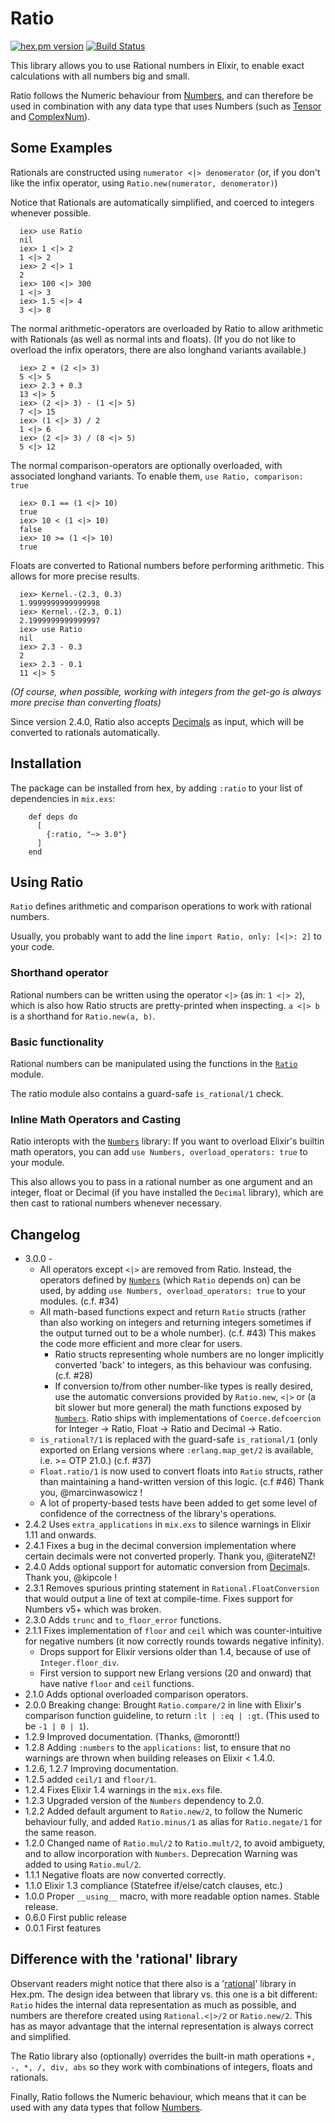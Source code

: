 # Ratio


[![hex.pm version](https://img.shields.io/hexpm/v/ratio.svg)](https://hex.pm/packages/ratio)
[![Build Status](https://travis-ci.org/Qqwy/elixir-rational.svg?branch=master)](https://travis-ci.org/Qqwy/elixir-rational)


This library allows you to use Rational numbers in Elixir, to enable exact calculations with all numbers big and small.

Ratio follows the Numeric behaviour from [Numbers](https://github.com/Qqwy/elixir_number), and can therefore be used in combination with any data type that uses Numbers (such as [Tensor](https://hex.pm/packages/tensor) and [ComplexNum](https://github.com/Qqwy/elixir_complex_num)).


## Some Examples

Rationals are constructed using `numerator <|> denomerator` (or, if you don't like the infix operator, using `Ratio.new(numerator, denomerator)`)

Notice that Rationals are automatically simplified, and coerced to integers whenever possible.

      iex> use Ratio
      nil
      iex> 1 <|> 2
      1 <|> 2
      iex> 2 <|> 1
      2
      iex> 100 <|> 300
      1 <|> 3
      iex> 1.5 <|> 4
      3 <|> 8

The normal arithmetic-operators are overloaded by Ratio to allow arithmetic with Rationals (as well as normal ints and floats). (If you do not like to overload the infix operators, there are also longhand variants available.)

      iex> 2 + (2 <|> 3)
      5 <|> 5
      iex> 2.3 + 0.3
      13 <|> 5
      iex> (2 <|> 3) - (1 <|> 5)
      7 <|> 15
      iex> (1 <|> 3) / 2
      1 <|> 6
      iex> (2 <|> 3) / (8 <|> 5)
      5 <|> 12

The normal comparison-operators are optionally overloaded, with associated longhand variants. To enable them, `use Ratio, comparison: true`

      iex> 0.1 == (1 <|> 10)
      true
      iex> 10 < (1 <|> 10)
      false
      iex> 10 >= (1 <|> 10)
      true

Floats are converted to Rational numbers before performing arithmetic. This allows for more precise results.

      iex> Kernel.-(2.3, 0.3)
      1.9999999999999998
      iex> Kernel.-(2.3, 0.1)
      2.1999999999999997
      iex> use Ratio
      nil
      iex> 2.3 - 0.3
      2
      iex> 2.3 - 0.1
      11 <|> 5

*(Of course, when possible, working with integers from the get-go is always more precise than converting floats)*

Since version 2.4.0, Ratio also accepts [Decimals](https://github.com/ericmj/decimal) as input,
which will be converted to rationals automatically.


## Installation

  The package can be installed from hex, by adding `:ratio` to your list of dependencies in `mix.exs`:

        def deps do
          [
            {:ratio, "~> 3.0"}
          ]
        end

## Using Ratio

`Ratio` defines arithmetic and comparison operations to work with rational numbers.

Usually, you probably want to add the line `import Ratio, only: [<|>: 2]` to your code.

### Shorthand operator

Rational numbers can be written using the operator `<|>` (as in: `1 <|> 2`), which is also how Ratio structs are pretty-printed when inspecting.
`a <|> b` is a shorthand for `Ratio.new(a, b)`.

### Basic functionality

Rational numbers can be manipulated using the functions in the [`Ratio`](https://hexdocs.pm/ratio/Ratio.html) module.

The ratio module also contains a guard-safe `is_rational/1` check.

### Inline Math Operators and Casting

Ratio interopts with the [`Numbers`](https://github.com/Qqwy/elixir-number) library:
If you want to overload Elixir's builtin math operators, 
you can add `use Numbers, overload_operators: true` to your module.

This also allows you to pass in a rational number as one argument
and an integer, float or Decimal (if you have installed the `Decimal` library),
which are then cast to rational numbers whenever necessary.


## Changelog
- 3.0.0 - 
  - All operators except `<|>` are removed from Ratio. Instead, the operators defined by [`Numbers`](https://github.com/Qqwy/elixir-number) (which `Ratio` depends on) can be used, by adding `use Numbers, overload_operators: true` to your modules. (c.f. #34)
  - All math-based functions expect and return `Ratio` structs (rather than also working on integers and returning integers sometimes if the output turned out to be a whole number).  (c.f. #43)
    This makes the code more efficient and more clear for users.
    - Ratio structs representing whole numbers are no longer implicitly converted 'back' to integers, as this behaviour was confusing. (c.f. #28)
    - If conversion to/from other number-like types is really desired, 
      use the automatic conversions provided by `Ratio.new`, `<|>` 
      or (a bit slower but more general) the math functions exposed by [`Numbers`](https://github.com/Qqwy/elixir-number).
      Ratio ships with implementations of `Coerce.defcoercion` for Integer -> Ratio, Float -> Ratio and Decimal -> Ratio.
  - `is_rational?/1` is replaced with the guard-safe `is_rational/1` (only exported on Erlang versions where `:erlang.map_get/2` is available, i.e. >= OTP 21.0.) (c.f. #37)
  - `Float.ratio/1` is now used to convert floats into `Ratio` structs, rather than maintaining a hand-written version of this logic. (c.f #46) Thank you, @marcinwasowicz !
  - A lot of property-based tests have been added to get some level of confidence of the correctness of the library's operations.
- 2.4.2 Uses `extra_applications` in `mix.exs` to silence warnings in Elixir 1.11 and onwards.
- 2.4.1 Fixes a bug in the decimal conversion implementation where certain decimals were not converted properly. Thank you, @iterateNZ!
- 2.4.0 Adds optional support for automatic conversion from [Decimal](https://github.com/ericmj/decimal)s. Thank you, @kipcole !
- 2.3.1 Removes spurious printing statement in `Rational.FloatConversion` that would output a line of text at compile-time. Fixes support for Numbers v5+ which was broken.
- 2.3.0 Adds `trunc` and `to_floor_error` functions.
- 2.1.1 Fixes implementation of `floor` and `ceil` which was counter-intuitive for negative numbers (it now correctly rounds towards negative infinity). 
  - Drops support for Elixir versions older than 1.4, because of use of `Integer.floor_div`.
  - First version to support new Erlang versions (20 and onward) that have native `floor` and `ceil` functions.
- 2.1.0 Adds optional overloaded comparison operators.
- 2.0.0 Breaking change: Brought `Ratio.compare/2` in line with Elixir's comparison function guideline, to return `:lt | :eq | :gt`. (This used to be `-1 | 0 | 1`).
- 1.2.9 Improved documentation. (Thanks, @morontt!)
- 1.2.8 Adding `:numbers` to the `applications:` list, to ensure that no warnings are thrown when building releases on Elixir < 1.4.0.
- 1.2.6, 1.2.7 Improving documentation.
- 1.2.5 added `ceil/1` and `floor/1`.
- 1.2.4 Fixes Elixir 1.4 warnings in the `mix.exs` file.
- 1.2.3 Upgraded version of the `Numbers` dependency to 2.0.
- 1.2.2 Added default argument to `Ratio.new/2`, to follow the Numeric behaviour fully, and added `Ratio.minus/1` as alias for `Ratio.negate/1` for the same reason.
- 1.2.0 Changed name of `Ratio.mul/2` to `Ratio.mult/2`, to avoid ambiguety, and to allow incorporation with `Numbers`. Deprecation Warning was added to using `Ratio.mul/2`.
- 1.1.1 Negative floats are now converted correctly.
- 1.1.0 Elixir 1.3 compliance (Statefree if/else/catch clauses, etc.)
- 1.0.0 Proper `__using__` macro, with more readable option names. Stable release.
- 0.6.0 First public release
- 0.0.1 First features


## Difference with the 'rational' library

Observant readers might notice that there also is a '[rational](https://hex.pm/packages/rational)' library in Hex.pm. The design idea between that library vs. this one is a bit different: `Ratio` hides the internal data representation as much as possible, and numbers are therefore created using `Rational.<|>/2` or `Ratio.new/2`. This has as mayor advantage that the internal representation is always correct and simplified.

The Ratio library also (optionally) overrides the built-in math operations `+, -, *, /, div, abs` so they work with combinations of integers, floats and rationals.

Finally, Ratio follows the Numeric behaviour, which means that it can be used with any data types that follow [Numbers](https://github.com/Qqwy/elixir_number).
